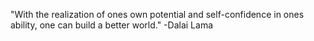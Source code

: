 "With the realization of ones own potential and self-confidence in ones ability, one can build a better world."
-Dalai Lama